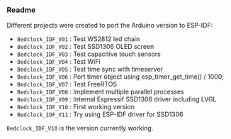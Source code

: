 ### Readme
Different projects were created to port the Arduino version to ESP-IDF:
* `Bedclock_IDF_V01` : Test WS2812 led chain 
* `Bedclock_IDF_V02` : Test SSD1306 OLED screen 
* `Bedclock_IDF_V03` : Test capacitive touch sensors
* `Bedclock_IDF_V04` : Test WiFi
* `Bedclock_IDF_V05` : Test time sync with timeserver
* `Bedclock_IDF_V06` : Port timer object using esp_timer_get_time() / 1000;
* `Bedclock_IDF_V07` : Test FreeRTOS
* `Bedclock_IDF_V08` : Implement multiple parallel processes
* `Bedclock_IDF_V09` : Internal Espressif SSD1306 driver including LVGL
* `Bedclock_IDF_V10` : First working version
* `Bedclock_IDF_V11` : Try using ESP-IDF driver for SSD1306

`Bedclock_IDF_V10` is the version currently working.